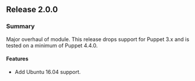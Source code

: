 ## Release 2.0.0

### Summary

Major overhaul of module. This release drops support for Puppet 3.x and is
tested on a minimum of Puppet 4.4.0.

#### Features

- Add Ubuntu 16.04 support.
